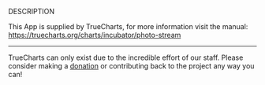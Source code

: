 DESCRIPTION


This App is supplied by TrueCharts, for more information visit the manual: https://truecharts.org/charts/incubator/photo-stream

---

TrueCharts can only exist due to the incredible effort of our staff.
Please consider making a [donation](https://truecharts.org/docs/about/sponsor) or contributing back to the project any way you can!
